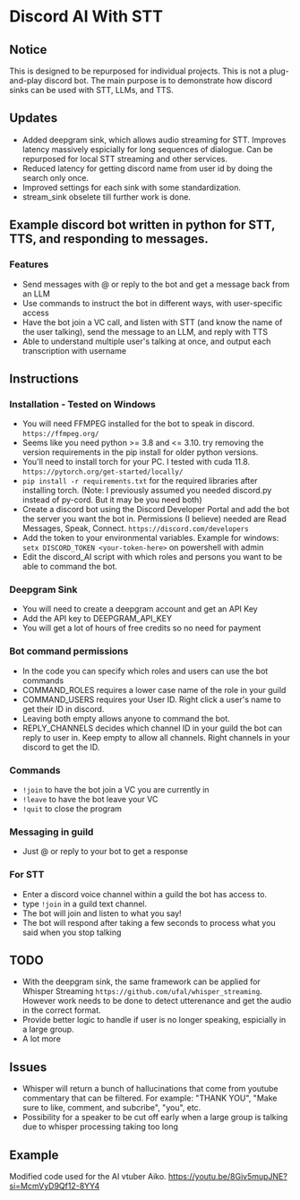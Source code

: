 # Discord AI With STT

## Notice
This is designed to be repurposed for individual projects. This is not a plug-and-play discord bot. The main purpose is to demonstrate how discord sinks can be used with STT, LLMs, and TTS. 
## Updates
- Added deepgram sink, which allows audio streaming for STT. Improves latency massively espicially for long sequences of dialogue. Can be repurposed for local STT streaming and other services.
- Reduced latency for getting discord name from user id by doing the search only once.
- Improved settings for each sink with some standardization.
- stream_sink obselete till further work is done.

## Example discord bot written in python for STT, TTS, and responding to messages.
### Features
- Send messages with @ or reply to the bot and get a message back from an LLM
- Use commands to instruct the bot in different ways, with user-specific access
- Have the bot join a VC call, and listen with STT (and know the name of the user talking), send the message to an LLM, and reply with TTS
- Able to understand multiple user's talking at once, and output each transcription with username

## Instructions
### Installation - Tested on Windows
- You will need FFMPEG installed for the bot to speak in discord. ```https://ffmpeg.org/```
- Seems like you need python >= 3.8 and <= 3.10. try removing the version requirements in the pip install for older python versions.
- You'll need to install torch for your PC. I tested with cuda 11.8. ```https://pytorch.org/get-started/locally/```
- ```pip install -r requirements.txt``` for the required libraries after installing torch. (Note: I previously assumed you needed discord.py instead of py-cord. But it may be you need both)
- Create a discord bot using the Discord Developer Portal and add the bot the server you want the bot in. Permissions (I believe) needed are Read Messages, Speak, Connect. ```https://discord.com/developers```
- Add the token to your environmental variables. Example for windows: ```setx DISCORD_TOKEN <your-token-here>``` on powershell with admin
- Edit the discord_AI script with which roles and persons you want to be able to command the bot.

### Deepgram Sink
- You will need to create a deepgram account and get an API Key
- Add the API key to DEEPGRAM_API_KEY
- You will get a lot of hours of free credits so no need for payment

### Bot command permissions
 - In the code you can specify which roles and users can use the bot commands
 - COMMAND_ROLES requires a lower case name of the role in your guild
 - COMMAND_USERS requires your User ID. Right click a user's name to get their ID in discord.
 - Leaving both empty allows anyone to command the bot.
 - REPLY_CHANNELS decides which channel ID in your guild the bot can reply to user in. Keep empty to allow all channels. Right channels in your discord to get the ID.


### Commands
- ```!join``` to have the bot join a VC you are currently in
- ```!leave``` to have the bot leave your VC
- ```!quit``` to close the program

### Messaging in guild
- Just @ or reply to your bot to get a response
  
### For STT
- Enter a discord voice channel within a guild the bot has access to.
- type ```!join``` in a guild text channel.
- The bot will join and listen to what you say!
- The bot will respond after taking a few seconds to process what you said when you stop talking

## TODO
- With the deepgram sink, the same framework can be applied for Whisper Streaming ```https://github.com/ufal/whisper_streaming```. However work needs to be done to detect utterenance and get the audio in the correct format.
- Provide better logic to handle if user is no longer speaking, espicially in a large group.
- A lot more

## Issues
- Whisper will return a bunch of hallucinations that come from youtube commentary that can be filtered. For example: "THANK YOU", "Make sure to like, comment, and subcribe", "you", etc.
- Possibility for a speaker to be cut off early when a large group is talking due to whisper processing taking too long

## Example
Modified code used for the AI vtuber Aiko.
https://youtu.be/8Giv5mupJNE?si=McmVyD9Qf12-8YY4
